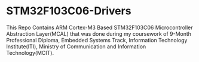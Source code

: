 # STM32F103C06-Drivers
This Repo Contains ARM Cortex-M3 Based STM32F103C06 Microcontroller Abstraction Layer(MCAL) that was done during my coursework of 9-Month Professional Diploma, Embedded Systems Track, Information Technology Institute(ITI), Ministry of Communication and Information Technology(MCIT).
